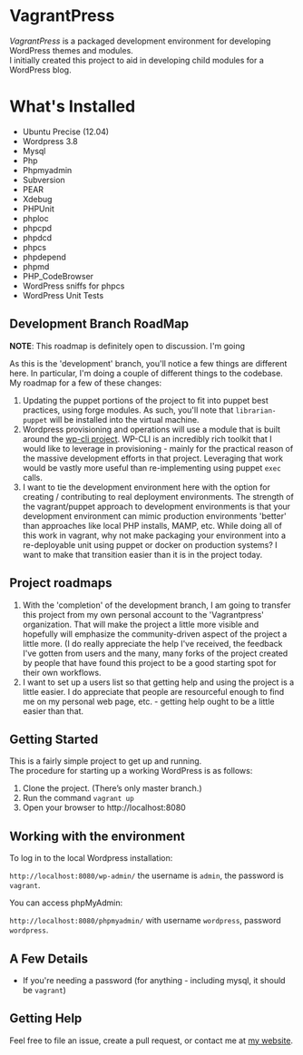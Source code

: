 # VagrantPress

*VagrantPress* is a packaged development environment for developing WordPress themes and modules.  
I initially created this project to aid in developing child modules for a WordPress blog.

# What's Installed

+ Ubuntu Precise (12.04)
+ Wordpress 3.8
+ Mysql
+ Php
+ Phpmyadmin
+ Subversion
+ PEAR
+ Xdebug
+ PHPUnit
+ phploc
+ phpcpd
+ phpdcd
+ phpcs
+ phpdepend
+ phpmd
+ PHP_CodeBrowser
+ WordPress sniffs for phpcs
+ WordPress Unit Tests

## Development Branch RoadMap

**NOTE**: This roadmap is definitely open to discussion.  I'm going

As this is the 'development' branch, you'll notice a few things are different here.  In particular,
I'm doing a couple of different things to the codebase.  My roadmap for a few of these changes:

1.  Updating the puppet portions of the project to fit into puppet best practices, using forge
    modules.  As such, you'll note that `librarian-puppet` will be installed into the virtual machine.
1.  Wordpress provisioning and operations will use a module that is built around the [wp-cli project][wpcli].
    WP-CLI is an incredibly rich toolkit that I would like to leverage in provisioning - mainly for the
    practical reason of the massive development efforts in that project. Leveraging that work would be
    vastly more useful than re-implementing using puppet `exec` calls.
1.  I want to tie the development environment here with the option for creating / contributing to real
    deployment environments.  The strength of the vagrant/puppet approach to development environments is
    that your development environment can mimic production environments 'better' than approaches like
    local PHP installs, MAMP, etc.  While doing all of this work in vagrant, why not make packaging your
    environment into a re-deployable unit using puppet or docker on production systems?  I want to make
    that transition easier than it is in the project today.

## Project roadmaps

1.  With the 'completion' of the development branch, I am going to transfer this project from my own personal
    account to the 'Vagrantpress' organization.  That will make the project a little more visible and
    hopefully will emphasize the community-driven aspect of the project a little more.  (I do really appreciate
    the help I've received, the feedback I've gotten from users and the many, many forks of the project created
    by people that have found this project to be a good starting spot for their own workflows.
1.  I want to set up a users list so that getting help and using the project is a little easier.  I do appreciate
    that people are resourceful enough to find me on my personal web page, etc. - getting help ought to be
    a little easier than that.


## Getting Started

This is a fairly simple project to get up and running.  
The procedure for starting up a working WordPress is as follows:

1. Clone the project.  (There’s only master branch.)
2. Run the command `vagrant up`
3. Open your browser to http://localhost:8080

## Working with the environment

To log in to the local Wordpress installation:

`http://localhost:8080/wp-admin/` the username is `admin`, the password is `vagrant`.

You can access phpMyAdmin:

`http://localhost:8080/phpmyadmin/` with username `wordpress`, password `wordpress`.

## A Few Details

* If you're needing a password (for anything - including mysql, it should be `vagrant`)

## Getting Help

Feel free to file an issue, create a pull request, or contact me at [my website][chadthompson].

[chadthompson]: http://chadthompson.me
[wpcli]:  http://wp-cli.org
